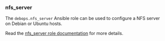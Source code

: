 ### nfs_server

The `debops.nfs_server` Ansible role can be used to configure a NFS
server on Debian or Ubuntu hosts.

Read the [nfs_server role documentation](https://docs.debops.org/en/stable-3.2/ansible/roles/nfs_server/) for more details.
